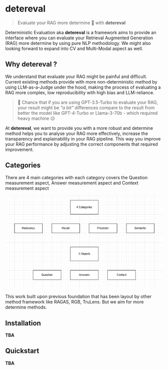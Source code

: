 # detereval
> Evaluate your RAG more determine 📝 with __detereval__

Deterministic Evaluation aka __detereval__ is a framework aims to provide an interface where you can evaluate your Retrieval Augmented Generation (RAG) more determine by using pure NLP methodology. We might also looking forward to expand into CV and Multi-Modal aspect as well.

## Why __detereval__ ?

We understand that evaluate your RAG might be painful and difficult.  Current existing methods provide with more non-deterministic method by using LLM-as-a-Judge under the hood, making the process of evaluating a RAG more complex, low reproducibility with high bias and LLM-reliance.

> 🤫 Chance that if you are using GPT-3.5-Turbo to evaluate your RAG, your result might be _"a bit"_ differences compare to the result from better the model like GPT-4-Turbo or Llama-3-70b - which required heavy machine 😥

At __detereval__, we want to provide you with a more robust and determine method helps you to analyse your RAG more effectively, increase the transparency and explainability in your RAG pipeline.
This way you improve your RAG performance by adjusting the correct components that required improvement.


## Categories

There are 4 main categories with each category covers the Question measurement aspect, Answer measurement aspect and Context measurement aspect

![image](detereval_img.png)

This work built upon previous foundation that has been layout by other method framework like RAGAS, RGB, TruLens. But we aim for more determine methods.

## Installation

__TBA__

## Quickstart

__TBA__